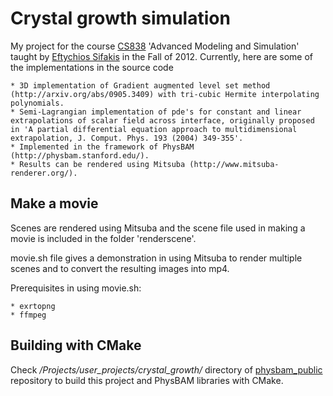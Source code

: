 Crystal growth simulation
=========================

My project for the course [CS838](http://pages.cs.wisc.edu/~sifakis/courses/cs838-f12/) 'Advanced Modeling and Simulation' taught by [Eftychios Sifakis](http://pages.cs.wisc.edu/~sifakis/) in the Fall of 2012. Currently, here are some of the implementations in the source code

	* 3D implementation of Gradient augmented level set method (http://arxiv.org/abs/0905.3409) with tri-cubic Hermite interpolating polynomials.
	* Semi-Lagrangian implementation of pde's for constant and linear extrapolations of scalar field across interface, originally proposed in 'A partial differential equation approach to multidimensional extrapolation, J. Comput. Phys. 193 (2004) 349-355'.
	* Implemented in the framework of PhysBAM (http://physbam.stanford.edu/).
	* Results can be rendered using Mitsuba (http://www.mitsuba-renderer.org/).

Make a movie
------------
Scenes are rendered using Mitsuba and the scene file used in making a movie is included in the folder 'renderscene'.

movie.sh file gives a demonstration in using Mitsuba to render multiple scenes and to convert the resulting images into mp4.

Prerequisites in using movie.sh:

	* exrtopng
	* ffmpeg

Building with CMake
-------------------
Check */Projects/user_projects/crystal_growth/* directory of [physbam_public](https://github.com/acrlakshman/physbam_public) repository to build this project and PhysBAM libraries with CMake.
